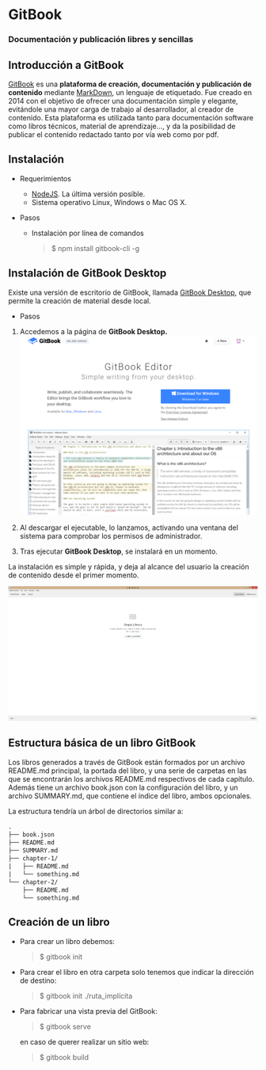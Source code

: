 # GitBook

### Documentación y publicación libres y sencillas

## Introducción a GitBook

[GitBook](https://www.gitbook.com/) es una __plataforma de creación, documentación y publicación de contenido__ mediante [MarkDown](https://markdown.es/), 
un lenguaje de etiquetado. Fue creado en 2014 con el objetivo de ofrecer una documentación simple y elegante, evitándole 
una mayor carga de trabajo al desarrollador, al creador de contenido. Esta plataforma es utilizada tanto para documentación 
software como libros técnicos, material de aprendizaje..., y da la posibilidad de publicar el contenido redactado tanto por vía 
web como por pdf.

## Instalación

* Requerimientos

    - [NodeJS](https://nodejs.org/es/). La última versión posible.
    - Sistema operativo Linux, Windows o Mac OS X.

* Pasos

    - Instalación por línea de comandos
        > $ npm install gitbook-cli -g

## Instalación de GitBook Desktop

Existe una versión de escritorio de GitBook, llamada [GitBook Desktop](https://www.gitbook.com/editor),
que permite la creación de material desde local. 

* Pasos
 1. Accedemos a la página de __GitBook Desktop.__
    ![GitBook Desktop Webpage](/cap5_gitbook/images/ImageAGitBook.png)    

 2. Al descargar el ejecutable, lo lanzamos, activando una ventana del sistema
    para comprobar los permisos de administrador.
 3. Tras ejecutar __GitBook Desktop__, se instalará en un momento.

La instalación es simple y rápida, y deja al alcance del usuario la creación de contenido desde el primer momento.

![GitBook Desktop Interface](/cap5_gitbook/images/ImageBGitBook.png)

## Estructura básica de un libro GitBook

Los libros generados a través de GitBook están formados por un archivo README.md principal, la portada del libro, y una serie de carpetas en las que
se encontrarán los archivos README.md respectivos de cada capítulo. Además tiene un archivo book.json con la
configuración del libro, y un archivo SUMMARY.md, que contiene el índice del libro, ambos opcionales. 

La estructura tendría un árbol de directorios similar a:

```
.
├── book.json
├── README.md
├── SUMMARY.md
├── chapter-1/
|   ├── README.md
|   └── something.md
└── chapter-2/
    ├── README.md
    └── something.md
```

## Creación de un libro

    
-  Para crear un libro debemos:
    > $ gitbook init
    
- Para crear el libro en otra carpeta solo tenemos que indicar la dirección de destino:
    > $ gitbook init ./ruta_implícita
    
- Para fabricar una vista previa del GitBook:
    > $ gitbook serve
    
    en caso de querer realizar un sitio web:
    
    > $ gitbook build
